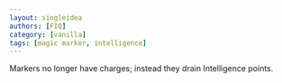 ```yaml
---
layout: singleidea
authors: [FIQ]
category: [vanilla]
tags: [magic marker, intelligence]
---
```

Markers no longer have charges; instead they drain Intelligence points.
